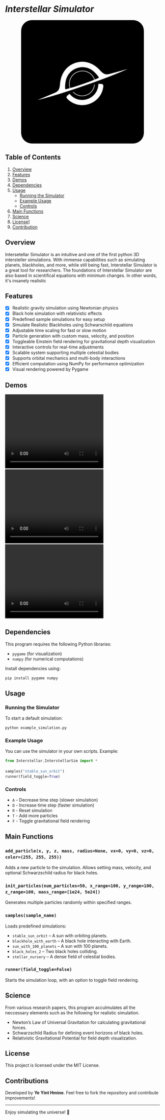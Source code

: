 
# ***Interstellar Simulator***
<p align="center">
    <a><img src="https://github.com/Ye-Yint-Nyo-Hmine/Interstellar-Simulator/blob/main/logos/logo.png?raw=true" alt="Logo" width="400" height="400" style="border-radius: 35px;"></a>
</p>


## Table of Contents
1. [Overview](#overview)
2. [Features](#features)
3. [Demos](#demos)
4. [Dependencies](#dependencies)
5. [Usage](#usage)
   - [Running the Simulator](#running-the-simulator)
   - [Example Usage](#example-usage)
   - [Controls](#controls)
6. [Main Functions](#main-functions)
7. [Science](#science)
8. [License](#license)]
9. [Contribution](#contribution)

## Overview
Intersetellar Simulator is an intuitive and one of the first python 3D intersteller simulations. With immense capabilities such as simulating planets, blackholes, and more, while still being fast, Interstellar Simulator is a great tool for researchers. The foundations of Interstellar Simulator are also based in scientifical equations with minimum changes. In other words, it's insanely realistic

## Features
- [x] Realistic gravity simulation using Newtonian physics  
- [x] Black hole simulation with relativistic effects  
- [x] Predefined sample simulations for easy setup  
- [x] Simulate Realistic Blackholes using Schwarschild equations
- [x] Adjustable time scaling for fast or slow motion  
- [x] Particle generation with custom mass, velocity, and position  
- [x] Toggleable Einstein field rendering for gravitational depth visualization  
- [x] Interactive controls for real-time adjustments  
- [x] Scalable system supporting multiple celestial bodies  
- [x] Supports orbital mechanics and multi-body interactions  
- [x] Efficient computation using NumPy for performance optimization  
- [x] Visual rendering powered by Pygame  

## Demos

<p>
    <video width="320" height="240" controls>
        <source src="https://github.com/Ye-Yint-Nyo-Hmine/Interstellar-Simulator/blob/main/logos/Orbit.mp4?raw=true" type="video/mp4">
        Your browser does not support the video tag.
    </video>
    

<video width="320" height="240" controls>
        <source src="https://github.com/Ye-Yint-Nyo-Hmine/Interstellar-Simulator/blob/main/logos/asteroids.mp4?raw=true" type="video/mp4">
        Your browser does not support the video tag.
    </video>
    
<video width="320" height="240" controls>
        <source src="https://github.com/Ye-Yint-Nyo-Hmine/Interstellar-Simulator/blob/main/logos/sun_planets_moons.mp4?raw=true" type="video/mp4">
        Your browser does not support the video tag.
    </video>
</p>



## Dependencies
This program requires the following Python libraries:
- `pygame` (for visualization)
- `numpy` (for numerical computations)

Install dependencies using:
```sh
pip install pygame numpy
```

## Usage
### Running the Simulator
To start a default simulation:
```sh
python example_simulation.py
```

### Example Usage
You can use the simulator in your own scripts. Example:
```python
from Interstellar.InterstellarSim import *

samples("stable_sun_orbit")
runner(field_toggle=True)
```

### Controls
- `A` - Decrease time step (slower simulation)
- `D` - Increase time step (faster simulation)
- `R` - Reset simulation
- `T` - Add more particles
- `F` - Toggle gravitational field rendering

## Main Functions
### `add_particle(x, y, z, mass, radius=None, vx=0, vy=0, vz=0, color=(255, 255, 255))`
Adds a new particle to the simulation. Allows setting mass, velocity, and optional Schwarzschild radius for black holes.

### `init_particles(num_particles=50, x_range=100, y_range=100, z_range=100, mass_range=[1e24, 5e24])`
Generates multiple particles randomly within specified ranges.

### `samples(sample_name)`
Loads predefined simulations:
- `stable_sun_orbit` – A sun with orbiting planets.
- `blackhole_with_earth` – A black hole interacting with Earth.
- `sun_with_100_planets` – A sun with 100 planets.
- `black_holes_2` – Two black holes colliding.
- `stellar_nursery` – A dense field of celestial bodies.

### `runner(field_toggle=False)`
Starts the simulation loop, with an option to toggle field rendering.

## Science
From various research papers, this program acculmulates all the neccessary elements such as the following for realistic simulation.

- Newton’s Law of Universal Gravitation for calculating gravitational forces.
- Schwarzschild Radius for defining event horizons of black holes.
- Relativistic Gravitational Potential for field depth visualization.

## License
This project is licensed under the MIT License.

## Contributions
Developed by **Ye Yint Hmine**.
Feel free to fork the repository and contribute improvements!

---
Enjoy simulating the universe! 🚀

